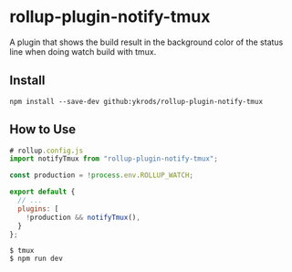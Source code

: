 # rollup-plugin-notify-tmux

A plugin that shows the build result in the background color of the status line when doing watch build with tmux.

## Install

```
npm install --save-dev github:ykrods/rollup-plugin-notify-tmux
```

## How to Use

```javascript
# rollup.config.js
import notifyTmux from "rollup-plugin-notify-tmux";

const production = !process.env.ROLLUP_WATCH;

export default {
  // ...
  plugins: [
    !production && notifyTmux(),
  }
};
```

```shell
$ tmux
$ npm run dev
```
